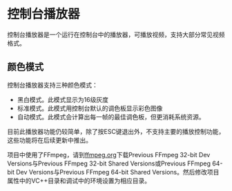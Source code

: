 ﻿控制台播放器
=============

控制台播放器是一个运行在控制台中的播放器，可播放视频，支持大部分常见视频格式。

## 颜色模式
控制台播放器支持三种颜色模式：
* 黑白模式。此模式显示为16级灰度
* 标准模式。此模式用控制台默认的调色板显示彩色图像
* 自动模式。此模式会计算出每一帧的最佳调色板，但更消耗系统资源。

目前此播放器功能仍较简单，除了按ESC键退出外，不支持主要的播放控制功能，这些功能将在后续更新中推出。

项目中使用了FFmpeg，请到[ffmpeg.org](https://www.ffmpeg.org/)下载Previous FFmpeg 32-bit Dev Versions与Previous FFmpeg 32-bit Shared Versions或Previous FFmpeg 64-bit Dev Versions与Previous FFmpeg 64-bit Shared Versions。然后修改项目属性中的VC++目录和调试中的环境设置为相应目录。